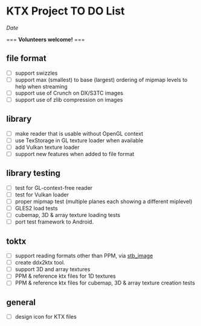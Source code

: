 
KTX Project TO DO List
======================

$Date$

=== **Volunteers welcome!** ===

file format
-----------

- [ ] support swizzles
- [ ] support max (smallest) to base (largest) ordering of mipmap levels to help when streaming
- [ ] support use of Crunch on DX/S3TC images
- [ ] support use of zlib compression on images

library
-------

- [ ] make reader that is usable without OpenGL context
- [ ] use TexStorage in GL texture loader when available
- [ ] add Vulkan texture loader
- [ ] support new features when added to file format

library testing
---------------

- [ ] test for GL-context-free reader
- [ ] test for Vulkan loader
- [ ] proper mipmap test (multiple planes each showing a different miplevel)
- [ ] GLES2 load tests
- [ ] cubemap, 3D & array texture loading tests
- [ ] port test framework to Android.

toktx
-----

- [ ] support reading formats other than PPM, via [stb_image](https://github.com/nothings/stb/blob/master/stb_image.h)
- [ ] create ddx2ktx tool.
- [ ] support 3D and array textures
- [ ] PPM & reference ktx files for 1D textures
- [ ] PPM & reference ktx files for cubemap, 3D & array texture creation tests

general
-------

- [ ] design icon for KTX files
